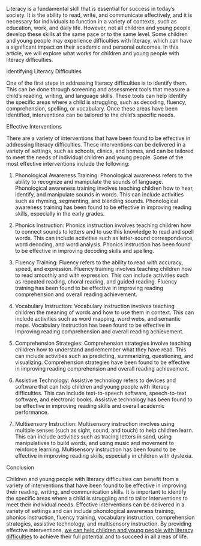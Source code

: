 Literacy is a fundamental skill that is essential for success in today’s society. It is the ability to read, write, and communicate effectively, and it is necessary for individuals to function in a variety of contexts, such as education, work, and daily life. However, not all children and young people develop these skills at the same pace or to the same level. Some children and young people may experience difficulties with literacy, which can have a significant impact on their academic and personal outcomes. In this article, we will explore what works for children and young people with literacy difficulties.

Identifying Literacy Difficulties

One of the first steps in addressing literacy difficulties is to identify them. This can be done through screening and assessment tools that measure a child’s reading, writing, and language skills. These tools can help identify the specific areas where a child is struggling, such as decoding, fluency, comprehension, spelling, or vocabulary. Once these areas have been identified, interventions can be tailored to the child’s specific needs.

Effective Interventions

There are a variety of interventions that have been found to be effective in addressing literacy difficulties. These interventions can be delivered in a variety of settings, such as schools, clinics, and homes, and can be tailored to meet the needs of individual children and young people. Some of the most effective interventions include the following:

1.  Phonological Awareness Training: Phonological awareness refers to the ability to recognize and manipulate the sounds of language. Phonological awareness training involves teaching children how to hear, identify, and manipulate sounds in words. This can include activities such as rhyming, segmenting, and blending sounds. Phonological awareness training has been found to be effective in improving reading skills, especially in the early grades.
    
2.  Phonics Instruction: Phonics instruction involves teaching children how to connect sounds to letters and to use this knowledge to read and spell words. This can include activities such as letter-sound correspondence, word decoding, and word analysis. Phonics instruction has been found to be effective in improving decoding skills and spelling.
    
3.  Fluency Training: Fluency refers to the ability to read with accuracy, speed, and expression. Fluency training involves teaching children how to read smoothly and with expression. This can include activities such as repeated reading, choral reading, and guided reading. Fluency training has been found to be effective in improving reading comprehension and overall reading achievement.
    
4.  Vocabulary Instruction: Vocabulary instruction involves teaching children the meaning of words and how to use them in context. This can include activities such as word mapping, word webs, and semantic maps. Vocabulary instruction has been found to be effective in improving reading comprehension and overall reading achievement.
    
5.  Comprehension Strategies: Comprehension strategies involve teaching children how to understand and remember what they have read. This can include activities such as predicting, summarizing, questioning, and visualizing. Comprehension strategies have been found to be effective in improving reading comprehension and overall reading achievement.
    
6.  Assistive Technology: Assistive technology refers to devices and software that can help children and young people with literacy difficulties. This can include text-to-speech software, speech-to-text software, and electronic books. Assistive technology has been found to be effective in improving reading skills and overall academic performance.
    
7.  Multisensory Instruction: Multisensory instruction involves using multiple senses (such as sight, sound, and touch) to help children learn. This can include activities such as tracing letters in sand, using manipulatives to build words, and using music and movement to reinforce learning. Multisensory instruction has been found to be effective in improving reading skills, especially in children with dyslexia.
    

Conclusion

Children and young people with literacy difficulties can benefit from a variety of interventions that have been found to be effective in improving their reading, writing, and communication skills. It is important to identify the specific areas where a child is struggling and to tailor interventions to meet their individual needs. Effective interventions can be delivered in a variety of settings and can include phonological awareness training, phonics instruction, fluency training, vocabulary instruction, comprehension strategies, assistive technology, and multisensory instruction. By providing effective interventions, [we can help children and young people with literacy difficulties](https://keepyourdocs.com/9gNW4/what-works-for-children-and-young-people-with-literacy-difficulties.html) to achieve their full potential and to succeed in all areas of life.
